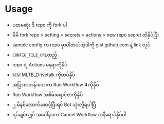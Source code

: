 # Usage
 - ပထမဆုံး ဒီ repo ကို fork ပါ
 - မိမိ fork repo > setting > secrets > actions > new repo secret ထိနှိပ်ပြီး 
 - sample config က repo မှာပါတယ်အဲ့ဒါကို gist.github.com နဲ့ link လုပ်
 - `CONFIG_FILE_URL`ထည့် 
 - repo ရဲ့ Actions နေရာကိုနှိပ်
 - 🇲🇲 MLTB_Drivetalk ကိုထပ်နှိပ်
 - အပြာစာတန်းဘေးက Run Workflow ⬇ကိုနှိပ်
 - Run Workflow အစိမ်းရောင်စာကိုနှိပ်
 - ၂ မိနစ်လောက်စောင့်ပြီးရင် Bot သုံးလို့ရပါပြီ
 - ရပ်ချင်လျှင် အပေါ်နားက Cancel Workflow အနီရောင်နှိပ်ပါ
